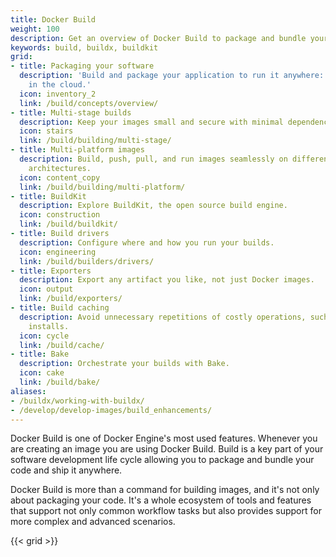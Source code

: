 ```yaml
---
title: Docker Build
weight: 100
description: Get an overview of Docker Build to package and bundle your code and ship it anywhere
keywords: build, buildx, buildkit
grid:
- title: Packaging your software
  description: 'Build and package your application to run it anywhere: locally or
    in the cloud.'
  icon: inventory_2
  link: /build/concepts/overview/
- title: Multi-stage builds
  description: Keep your images small and secure with minimal dependencies.
  icon: stairs
  link: /build/building/multi-stage/
- title: Multi-platform images
  description: Build, push, pull, and run images seamlessly on different computer
    architectures.
  icon: content_copy
  link: /build/building/multi-platform/
- title: BuildKit
  description: Explore BuildKit, the open source build engine.
  icon: construction
  link: /build/buildkit/
- title: Build drivers
  description: Configure where and how you run your builds.
  icon: engineering
  link: /build/builders/drivers/
- title: Exporters
  description: Export any artifact you like, not just Docker images.
  icon: output
  link: /build/exporters/
- title: Build caching
  description: Avoid unnecessary repetitions of costly operations, such as package
    installs.
  icon: cycle
  link: /build/cache/
- title: Bake
  description: Orchestrate your builds with Bake.
  icon: cake
  link: /build/bake/
aliases:
- /buildx/working-with-buildx/
- /develop/develop-images/build_enhancements/
---
```


Docker Build is one of Docker Engine's most used features. Whenever you are
creating an image you are using Docker Build. Build is a key part of your
software development life cycle allowing you to package and bundle your code and
ship it anywhere.

Docker Build is more than a command for building images, and it's not only about
packaging your code. It's a whole ecosystem of tools and features that support
not only common workflow tasks but also provides support for more complex and
advanced scenarios.

{{< grid >}}
